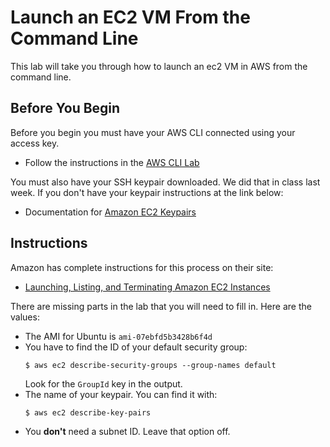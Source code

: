 # Launch an EC2 VM From the Command Line 

This lab will take you through how to launch an ec2 VM in AWS from the command line. 

## Before You Begin 

Before you begin you must have your AWS CLI connected using your access key. 

 - Follow the instructions in the [AWS CLI Lab](aws_cli.md)

You must also have your SSH keypair downloaded. We did that in class last week. If you don't have your keypair instructions at the link below: 

  - Documentation for [Amazon EC2 Keypairs](https://docs.aws.amazon.com/AWSEC2/latest/UserGuide/ec2-key-pairs.html)

## Instructions 

Amazon has complete instructions for this process on their site: 

  - [Launching, Listing, and Terminating Amazon EC2 Instances](https://docs.aws.amazon.com/cli/latest/userguide/cli-services-ec2-instances.html)

There are missing parts in the lab that you will need to fill in. Here are the values: 

  - The AMI for Ubuntu is `ami-07ebfd5b3428b6f4d`
  - You have to find the ID of your default security group:
	```
	$ aws ec2 describe-security-groups --group-names default 
	```
	Look for the `GroupId` key in the output. 
  - The name of your keypair. You can find it with: 
    ```
	$ aws ec2 describe-key-pairs
	```
  - You **don't** need a subnet ID. Leave that option off. 
  
